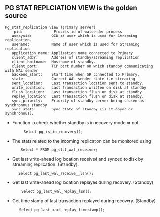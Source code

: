 ## PG STAT REPLCIATION VIEW is the golden source
```
Pg_stat_replication view (primary server)
    pid:              Process id of walsender process
   usesysid:         OID of user which is used for Streaming replication.
   usename:          Name of user which is used for Streaming replication
   application_name: Application name connected to Primary
   client_addr:      Address of standby/streaming replication
   client_hostname:  Hostname of standby.
   client_port:      TCP port number on which standby communicating with WAL sender
   backend_start:    Start time when SR connected to Primary.
   state:            Current WAL sender state i.e streaming
   sent_location:    Last transaction location sent to standby.
   write_location:   Last transaction written on disk at standby
   flush_location:   Last transaction flush on disk at standby.
   replay_location:  Last transaction flush on disk at standby.
   sync_priority:    Priority of standby server being chosen as synchronous standby
   sync_state:       Sync State of standby (is it async or synchronous).
```
- Function to check whether standby is in recovery mode or not.
  ```
       Select pg_is_in_recovery();
  ```
- The stats related to the incoming replication can be monitored using
```
       Select * FROM pg_stat_wal_receiver;
```
- Get last write-ahead log location received and synced to disk by streaming replication. (Standby).
```
      Select pg_last_wal_receive__lsn();
```
- Get last write-ahead log location replayed during recovery. (Standby)
  ```
      Select pg_last_wal_replay_lsn();
  ```
- Get time stamp of last transaction replayed during recovery. (Standby)
  ```
     Select pg_last_xact_replay_timestamp();
  ```

